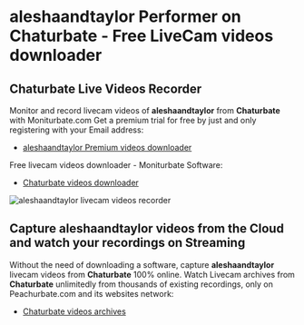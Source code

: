 # aleshaandtaylor Performer on Chaturbate - Free LiveCam videos downloader

## Chaturbate Live Videos Recorder

Monitor and record livecam videos of **aleshaandtaylor** from **Chaturbate** with Moniturbate.com
Get a premium trial for free by just and only registering with your Email address:
* [aleshaandtaylor Premium videos downloader](https://moniturbate.com/request-demo-licence-key.html)

Free livecam videos downloader - Moniturbate Software:
* [Chaturbate videos downloader](https://moniturbate.com/moniturbate-download-software.html)

![aleshaandtaylor livecam videos recorder](https://peachurnet.com/templates/moniturbate-software.png)


## Capture aleshaandtaylor videos from the Cloud and watch your recordings on Streaming

Without the need of downloading a software, capture **aleshaandtaylor** livecam videos from **Chaturbate** 100% online.
Watch Livecam archives from **Chaturbate** unlimitedly from thousands of existing recordings, only on Peachurbate.com and its websites network:
* [Chaturbate videos archives](https://peachurnet.com/)